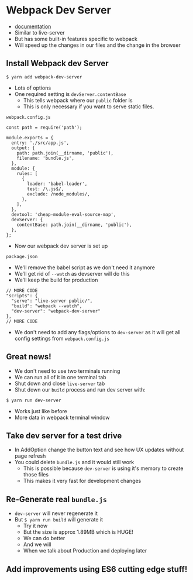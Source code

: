 # Webpack Dev Server
* [documentation](https://webpack.js.org/configuration/dev-server/)
* Similar to live-server
* But has some built-in features specific to webpack
* Will speed up the changes in our files and the change in the browser

## Install Webpack dev Server
`$ yarn add webpack-dev-server`

* Lots of options
* One required setting is `devServer.contentBase`
    - This tells webpack where our `public` folder is
    - This is only necessary if you want to serve static files. 

`webpack.config.js`

```
const path = require('path');

module.exports = {
  entry: './src/app.js',
  output: {
    path: path.join(__dirname, 'public'),
    filename: 'bundle.js',
  },
  module: {
    rules: [
      {
        loader: 'babel-loader',
        test: /\.js$/,
        exclude: /node_modules/,
      },
    ],
  },
  devtool: 'cheap-module-eval-source-map',
  devServer: {
    contentBase: path.join(__dirname, 'public'),
  },
};
```

* Now our webpack dev server is set up

`package.json`

* We'll remove the babel script as we don't need it anymore
* We'll get rid of `--watch` as devserver will do this
* We'll keep the build for production

```
// MORE CODE
"scripts": {
  "serve": "live-server public/",
  "build": "webpack --watch",
  "dev-server": "webpack-dev-server"
},
// MORE CODE
```

* We don't need to add any flags/options to `dev-server` as it will get all config settings from `webpack.config.js`

## Great news!
* We don't need to use two terminals running
* We can run all of it in one terminal tab
* Shut down and close `live-server` tab
* Shut down our `build` process and run dev server with:

`$ yarn run dev-server`

* Works just like before
* More data in webpack terminal window

## Take dev server for a test drive
* In AddOption change the button text and see how UX updates without page refresh
* You could delete `bundle.js` and it would still work
    - This is possible because `dev-server` is using it's memory to create those files
    - This makes it very fast for development changes

## Re-Generate real `bundle.js`
* `dev-server` will never regenerate it
* But `$ yarn run build` will generate it
    - Try it now
    - But the size is approx 1.89MB which is HUGE!
    - We can do better
    - And we will
    - When we talk about Production and deploying later

## Add improvements using ES6 cutting edge stuff! 

